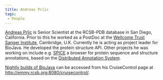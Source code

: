 ```yaml
---
title: Andreas Prlic
tags:
 - People
---
```


[Andreas Prlic](http://www.spice-3d.org) is Senior Scientist at the
RCSB-PDB database in San Diego, California. Prior to this he worked as a
PostDoc at the [Wellcome Trust Sanger
Institute](http://www.sanger.ac.uk/), Cambridge, U.K. Currently he is
acting as project leader for BioJava. He developed the protein structure
API. Other projects he was working on include e.g.
[SPICE](http://www.efamily.org.uk/software/dasclients/spice) a browser
for protein sequence and structure annotations, based on the
[Distributed Annotation System](http://www.biodas.org).

[Nightly builds of BioJava](http://www.spice-3d.org/cruise/) can be
accessed from his CruiseControl page at
[<http://emmy.rcsb.org:8080/cruisecontrol/>](http://emmy.rcsb.org:8080/cruisecontrol/).
